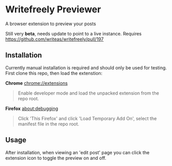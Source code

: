 # Writefreely Previewer
A browser extension to preview your posts

Still very **beta**, needs update to point to a live instance. Requires https://github.com/writeas/writefreely/pull/197

## Installation
Currently manual installation is required and should only be used for testing. First clone this repo, then load the extenstion:

**Chrome** [chrome://extensions](chrome://extensions)
> Enable developer mode and load the unpacked extension from the repo root.

**Firefox** [about:debugging](about:debugging)
> Click 'This Firefox' and click 'Load Temporary Add On', select the manifest file in the repo root.

## Usage
After installation, when viewing an 'edit post' page you can click the extension icon to toggle the preview on and off.
